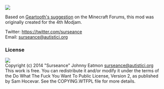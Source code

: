 ![](https://copy.com/HNrV7k74CymKPRRc)

Based on [Geartooth's suggestion](http://www.minecraftforum.net/topic/1299856-ender-gloves/) 
on the Minecraft Forums, this mod was originally created for the 4th Modjam.

Twitter: https://twitter.com/surseance <br/> 
Email: <surseance@autistici.org>

### License
![](http://www.wtfpl.net/wp-content/uploads/2012/12/wtfpl-badge-1.png) <br/>
Copyright (c) 2014 "Surseance" Johnny Eatmon <surseance@autistici.org>
This work is free. You can redistribute it and/or modify it under the
terms of the Do What The Fuck You Want To Public License, Version 2,
as published by Sam Hocevar. See the COPYING.WTFPL file for more details.
